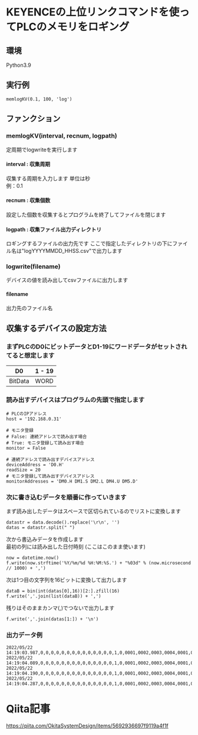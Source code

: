 # KEYENCEの上位リンクコマンドを使ってPLCのメモリをロギング

## 環境
Python3.9  

## 実行例
```
memlogKV(0.1, 100, 'log')
```
## ファンクション
### memlogKV(interval, recnum, logpath)
定周期でlogwriteを実行します

#### interval : 収集周期
収集する周期を入力します 単位は秒  
例：0.1

#### recnum : 収集個数
設定した個数を収集するとプログラムを終了してファイルを閉じます

#### logpath : 収集ファイル出力ディレクトリ
ロギングするファイルの出力先です
ここで指定したディレクトリの下にファイル名は"logYYYYMMDD_HHSS.csv"で出力します

### logwrite(filename)
デバイスの値を読み出してcsvファイルに出力します

#### filename
出力先のファイル名

## 収集するデバイスの設定方法
### まずPLCのD0にビットデータとD1-19にワードデータがセットされてると想定します

| D0 | 1 - 19 |  
| --- | --- |  
| BitData | WORD |


### 読み出すデバイスはプログラムの先頭で指定します
```
# PLCのIPアドレス
host = '192.168.0.31'

# モニタ登録
# False: 連続アドレスで読み出す場合
# True: モニタ登録して読み出す場合
monitor = False

# 連続アドレスで読み出すデバイスアドレス
deviceAddress = 'D0.H'
readSize = 20
# モニタ登録して読み出すデバイスアドレス
monitorAddresses = 'DM0.H DM1.S DM2.L DM4.U DM5.D'
```

### 次に書き込むデータを順番に作っていきます  
まず読み出したデータはスペースで区切られているのでリストに変換します
```
datastr = data.decode().replace('\r\n', '')
datas = datastr.split(" ")
```
次から書込みデータを作成します  
最初の列には読み出した日付時刻 (ここはこのまま使います)
```
now = datetime.now()
f.write(now.strftime('%Y/%m/%d %H:%M:%S.') + "%03d" % (now.microsecond // 1000) + ',')
```
次は1つ目の文字列を16ビットに変換して出力します
```
dataB = bin(int(datas[0],16))[2:].zfill(16)
f.write(','.join(list(dataB)) + ',')
```

残りはそのままカンマ(,)でつないで出力します
```
f.write(','.join(datas[1:]) + '\n')
```

### 出力データ例
```
2022/05/22 14:19:03.987,0,0,0,0,0,0,0,0,0,0,0,0,0,0,1,0,0001,0002,0003,0004,0001,0002,0003,0004,0009,4E20,0000,000C,000D,000E,000F,0010,0011,0012,0013
2022/05/22 14:19:04.089,0,0,0,0,0,0,0,0,0,0,0,0,0,0,1,0,0001,0002,0003,0004,0001,0002,0003,0004,0009,4E20,0000,000C,000D,000E,000F,0010,0011,0012,0013
2022/05/22 14:19:04.190,0,0,0,0,0,0,0,0,0,0,0,0,0,0,1,0,0001,0002,0003,0004,0001,0002,0003,0004,0009,4E20,0000,000C,000D,000E,000F,0010,0011,0012,0013
2022/05/22 14:19:04.287,0,0,0,0,0,0,0,0,0,0,0,0,0,0,1,0,0001,0002,0003,0004,0001,0002,0003,0004,0009,4E20,0000,000C,000D,000E,000F,0010,0011,0012,0013
```

# Qiita記事
https://qiita.com/OkitaSystemDesign/items/5692936697f9119a4f1f
